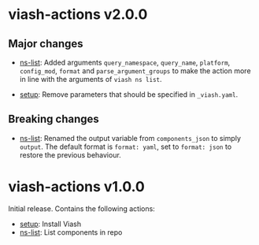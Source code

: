 # viash-actions v2.0.0

## Major changes

* [ns-list](ns-list): Added arguments `query_namespace`, `query_name`, `platform`,
  `config_mod`, `format` and `parse_argument_groups` to make the action more in line with the
  arguments of `viash ns list`.

* [setup](setup): Remove parameters that should be specified in `_viash.yaml`.

## Breaking changes

* [ns-list](ns-list): Renamed the output variable from `components_json` to simply `output`.
  The default format is `format: yaml`, set to `format: json` to restore the previous
  behaviour.
# viash-actions v1.0.0

Initial release. Contains the following actions:

* [setup](setup): Install Viash
* [ns-list](ns-list): List components in repo